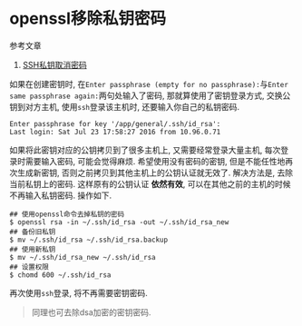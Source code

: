 # openssl移除私钥密码

参考文章

1. [SSH私钥取消密码](http://www.au92.com/archives/remove-passphrase-password-from-private-rsa-key.html)

如果在创建密钥时, 在`Enter passphrase (empty for no passphrase):`与`Enter same passphrase again:`两句处输入了密码, 那就算使用了密钥登录方式, 交换公钥到对方主机, 使用`ssh`登录该主机时, 还要输入你自己的私钥密码.

```[general@general .ssh]$ ssh root@192.168.166.220
Enter passphrase for key '/app/general/.ssh/id_rsa':
Last login: Sat Jul 23 17:58:27 2016 from 10.96.0.71
```

如果将此密钥对应的公钥拷贝到了很多主机上, 又需要经常登录大量主机, 每次登录时需要输入密码, 可能会觉得麻烦. 希望使用没有密码的密钥, 但是不能任性地再次生成新密钥, 否则之前拷贝到其他主机上的公钥认证就无效了. 解决方法是, 去除当前私钥上的密码. 这样原有的公钥认证 **依然有效**, 可以在其他之前的主机的时候不再输入私钥密码. 操作如下.

```
## 使用openssl命令去掉私钥的密码
$ openssl rsa -in ~/.ssh/id_rsa -out ~/.ssh/id_rsa_new
## 备份旧私钥
$ mv ~/.ssh/id_rsa ~/.ssh/id_rsa.backup
## 使用新私钥
$ mv ~/.ssh/id_rsa_new ~/.ssh/id_rsa
## 设置权限
$ chomd 600 ~/.ssh/id_rsa
```

再次使用`ssh`登录, 将不再需要密钥密码.

> 同理也可去除dsa加密的密钥密码.
